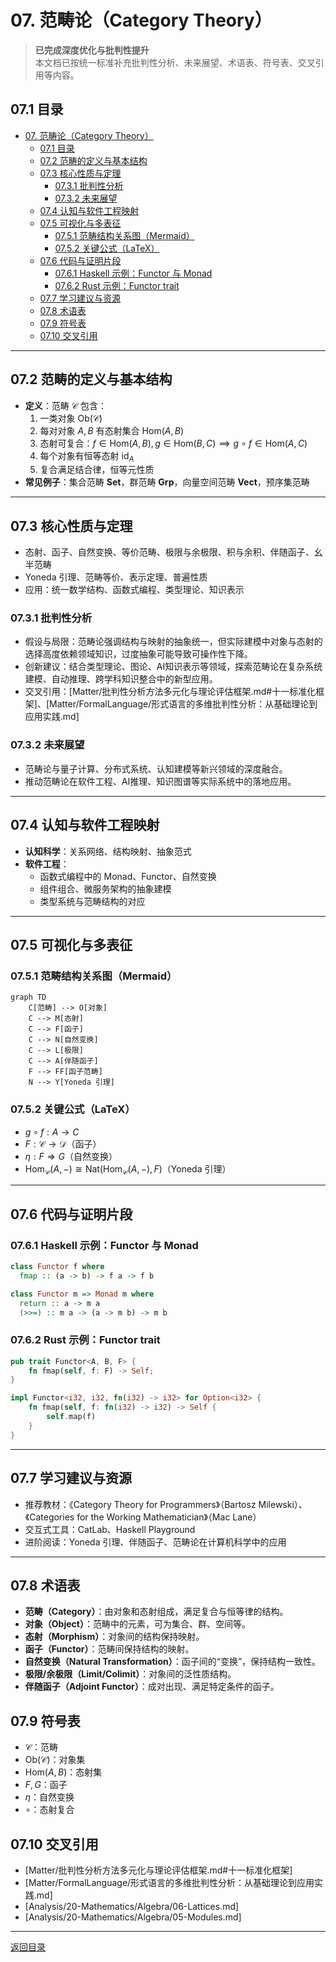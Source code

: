 # 07. 范畴论（Category Theory）

> **已完成深度优化与批判性提升**  
> 本文档已按统一标准补充批判性分析、未来展望、术语表、符号表、交叉引用等内容。

## 07.1 目录

- [07. 范畴论（Category Theory）](#07-范畴论category-theory)
  - [07.1 目录](#071-目录)
  - [07.2 范畴的定义与基本结构](#072-范畴的定义与基本结构)
  - [07.3 核心性质与定理](#073-核心性质与定理)
    - [07.3.1 批判性分析](#0731-批判性分析)
    - [07.3.2 未来展望](#0732-未来展望)
  - [07.4 认知与软件工程映射](#074-认知与软件工程映射)
  - [07.5 可视化与多表征](#075-可视化与多表征)
    - [07.5.1 范畴结构关系图（Mermaid）](#0751-范畴结构关系图mermaid)
    - [07.5.2 关键公式（LaTeX）](#0752-关键公式latex)
  - [07.6 代码与证明片段](#076-代码与证明片段)
    - [07.6.1 Haskell 示例：Functor 与 Monad](#0761-haskell-示例functor-与-monad)
    - [07.6.2 Rust 示例：Functor trait](#0762-rust-示例functor-trait)
  - [07.7 学习建议与资源](#077-学习建议与资源)
  - [07.8 术语表](#078-术语表)
  - [07.9 符号表](#079-符号表)
  - [07.10 交叉引用](#0710-交叉引用)

---

## 07.2 范畴的定义与基本结构

- **定义**：范畴 $\mathcal{C}$ 包含：
  1. 一类对象 $\mathrm{Ob}(\mathcal{C})$
  2. 每对对象 $A, B$ 有态射集合 $\mathrm{Hom}(A, B)$
  3. 态射可复合：$f \in \mathrm{Hom}(A, B), g \in \mathrm{Hom}(B, C) \implies g \circ f \in \mathrm{Hom}(A, C)$
  4. 每个对象有恒等态射 $\mathrm{id}_A$
  5. 复合满足结合律，恒等元性质
- **常见例子**：集合范畴 $\mathbf{Set}$，群范畴 $\mathbf{Grp}$，向量空间范畴 $\mathbf{Vect}$，预序集范畴

---

## 07.3 核心性质与定理

- 态射、函子、自然变换、等价范畴、极限与余极限、积与余积、伴随函子、幺半范畴
- Yoneda 引理、范畴等价、表示定理、普遍性质
- 应用：统一数学结构、函数式编程、类型理论、知识表示

### 07.3.1 批判性分析

- 假设与局限：范畴论强调结构与映射的抽象统一，但实际建模中对象与态射的选择高度依赖领域知识，过度抽象可能导致可操作性下降。
- 创新建议：结合类型理论、图论、AI知识表示等领域，探索范畴论在复杂系统建模、自动推理、跨学科知识整合中的新型应用。
- 交叉引用：[Matter/批判性分析方法多元化与理论评估框架.md#十一标准化框架]、[Matter/FormalLanguage/形式语言的多维批判性分析：从基础理论到应用实践.md]

### 07.3.2 未来展望

- 范畴论与量子计算、分布式系统、认知建模等新兴领域的深度融合。
- 推动范畴论在软件工程、AI推理、知识图谱等实际系统中的落地应用。

---

## 07.4 认知与软件工程映射

- **认知科学**：关系网络、结构映射、抽象范式
- **软件工程**：
  - 函数式编程中的 Monad、Functor、自然变换
  - 组件组合、微服务架构的抽象建模
  - 类型系统与范畴结构的对应

---

## 07.5 可视化与多表征

### 07.5.1 范畴结构关系图（Mermaid）

```mermaid
graph TD
    C[范畴] --> O[对象]
    C --> M[态射]
    C --> F[函子]
    C --> N[自然变换]
    C --> L[极限]
    C --> A[伴随函子]
    F --> FF[函子范畴]
    N --> Y[Yoneda 引理]
```

### 07.5.2 关键公式（LaTeX）

- $g \circ f : A \to C$
- $F : \mathcal{C} \to \mathcal{D}$（函子）
- $\eta : F \Rightarrow G$（自然变换）
- $\mathrm{Hom}_\mathcal{C}(A, -) \cong \mathrm{Nat}(\mathrm{Hom}_\mathcal{C}(A, -), F)$（Yoneda 引理）

---

## 07.6 代码与证明片段

### 07.6.1 Haskell 示例：Functor 与 Monad

```haskell
class Functor f where
  fmap :: (a -> b) -> f a -> f b

class Functor m => Monad m where
  return :: a -> m a
  (>>=) :: m a -> (a -> m b) -> m b
```

### 07.6.2 Rust 示例：Functor trait

```rust
pub trait Functor<A, B, F> {
    fn fmap(self, f: F) -> Self;
}

impl Functor<i32, i32, fn(i32) -> i32> for Option<i32> {
    fn fmap(self, f: fn(i32) -> i32) -> Self {
        self.map(f)
    }
}
```

---

## 07.7 学习建议与资源

- 推荐教材：《Category Theory for Programmers》（Bartosz Milewski）、《Categories for the Working Mathematician》（Mac Lane）
- 交互式工具：CatLab、Haskell Playground
- 进阶阅读：Yoneda 引理、伴随函子、范畴论在计算机科学中的应用

---

## 07.8 术语表

- **范畴（Category）**：由对象和态射组成，满足复合与恒等律的结构。
- **对象（Object）**：范畴中的元素，可为集合、群、空间等。
- **态射（Morphism）**：对象间的结构保持映射。
- **函子（Functor）**：范畴间保持结构的映射。
- **自然变换（Natural Transformation）**：函子间的“变换”，保持结构一致性。
- **极限/余极限（Limit/Colimit）**：对象间的泛性质结构。
- **伴随函子（Adjoint Functor）**：成对出现、满足特定条件的函子。

## 07.9 符号表

- $\mathcal{C}$：范畴
- $\mathrm{Ob}(\mathcal{C})$：对象集
- $\mathrm{Hom}(A, B)$：态射集
- $F, G$：函子
- $\eta$：自然变换
- $\circ$：态射复合

## 07.10 交叉引用

- [Matter/批判性分析方法多元化与理论评估框架.md#十一标准化框架]
- [Matter/FormalLanguage/形式语言的多维批判性分析：从基础理论到应用实践.md]
- [Analysis/20-Mathematics/Algebra/06-Lattices.md]
- [Analysis/20-Mathematics/Algebra/05-Modules.md]

---

[返回目录](#071-目录)
